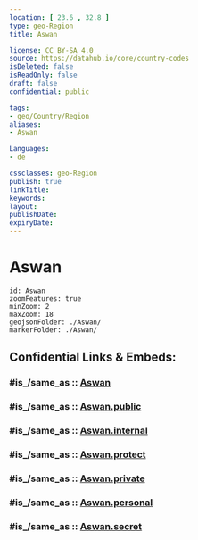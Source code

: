 ```yaml
---
location: [ 23.6 , 32.8 ] 
type: geo-Region
title: Aswan

license: CC BY-SA 4.0
source: https://datahub.io/core/country-codes
isDeleted: false
isReadOnly: false
draft: false
confidential: public

tags:
- geo/Country/Region
aliases:
- Aswan

Languages:
- de

cssclasses: geo-Region
publish: true
linkTitle: 
keywords: 
layout: 
publishDate: 
expiryDate: 
---
```


# Aswan

```leaflet
id: Aswan
zoomFeatures: true 
minZoom: 2 
maxZoom: 18
geojsonFolder: ./Aswan/
markerFolder: ./Aswan/
```


## Confidential Links & Embeds: 

### #is_/same_as :: [Aswan](/_Standards/Earth/Continent/Africa/Africa~North/Egypt/governorates~Egypt/Aswan.md) 

### #is_/same_as :: [Aswan.public](/_public/Earth/Continent/Africa/Africa~North/Egypt/governorates~Egypt/Aswan.public.md) 

### #is_/same_as :: [Aswan.internal](/_internal/Earth/Continent/Africa/Africa~North/Egypt/governorates~Egypt/Aswan.internal.md) 

### #is_/same_as :: [Aswan.protect](/_protect/Earth/Continent/Africa/Africa~North/Egypt/governorates~Egypt/Aswan.protect.md) 

### #is_/same_as :: [Aswan.private](/_private/Earth/Continent/Africa/Africa~North/Egypt/governorates~Egypt/Aswan.private.md) 

### #is_/same_as :: [Aswan.personal](/_personal/Earth/Continent/Africa/Africa~North/Egypt/governorates~Egypt/Aswan.personal.md) 

### #is_/same_as :: [Aswan.secret](/_secret/Earth/Continent/Africa/Africa~North/Egypt/governorates~Egypt/Aswan.secret.md)


